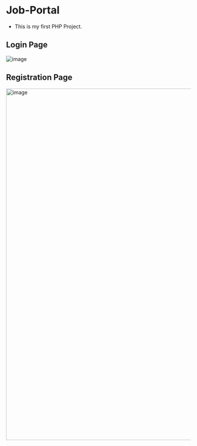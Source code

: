 # Job-Portal

- This is my first PHP Project.

## Login Page
![image](https://user-images.githubusercontent.com/75497964/147879631-fe320271-fa01-4643-b20a-7fb5f62c5993.png)

## Registration Page
<img width="960" alt="image" src="https://user-images.githubusercontent.com/75497964/147879669-2924a8f7-0acc-40d0-ab0c-2d178bd4c28a.png">
